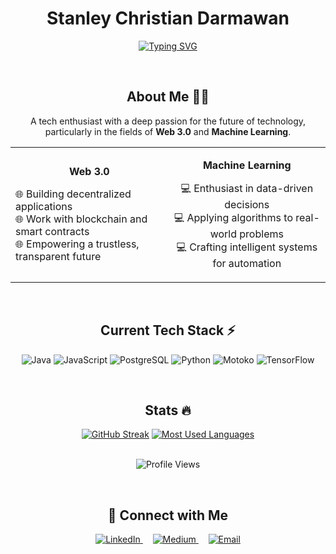 <h1 align="center">Stanley Christian Darmawan</h1>

<p align="center">
<a href="https://git.io/typing-svg"><img src="https://readme-typing-svg.demolab.com?font=Fira+Code&weight=600&size=30&duration=4000&pause=1000&color=6A6AD2&center=true&vCenter=true&width=435&lines=Software+Developer;Software+Engineer;Tech+Enthusiast;Lifelong+Learner" alt="Typing SVG" /></a>
</p>


<br>
<h2 align="center">About Me 👨‍💻</h2>

<p align="center">
  A tech enthusiast with a deep passion for the future of technology, particularly in the fields of <strong>Web 3.0</strong> and <strong>Machine Learning</strong>.
</p>

<div align="center">
  <table>
    <tr>
      <td align="center">
        <p><strong>Web 3.0</strong></p>
        <p align="left">
          🌐 Building decentralized applications<br>
          🌐 Work with blockchain and smart contracts<br>
          🌐 Empowering a trustless, transparent future
        </p>
      </td>
      <td align="center">
        <p><strong>Machine Learning</strong></p>
        <p>
          💻 Enthusiast in data-driven decisions<br>
          💻 Applying algorithms to real-world problems<br>
          💻 Crafting intelligent systems for automation
        </p>
      </td>
    </tr>
  </table>
</div>

<br>
<h2 align="center">Current Tech Stack ⚡</h2>
<p align="center">
  <img src="https://img.shields.io/badge/Code-Java-informational?style=for-the-badge&logo=java&color=6A6AD2" alt="Java">
  <img src="https://img.shields.io/badge/Code-JavaScript-yellow?style=for-the-badge&logo=javascript&color=F7DF1E" alt="JavaScript">
  <img src="https://img.shields.io/badge/Database-PostgreSQL-336791?style=for-the-badge&logo=postgresql&logoColor=white" alt="PostgreSQL">
  <img src="https://img.shields.io/badge/Language-Python-3776AB?style=for-the-badge&logo=python&logoColor=white" alt="Python">
  <img src="https://img.shields.io/badge/Language-Motoko-FF4F00?style=for-the-badge&logoColor=white" alt="Motoko">
  <img src="https://img.shields.io/badge/ML-TensorFlow-D50032?style=for-the-badge&logo=tensorflow&logoColor=white" alt="TensorFlow">
</p>

<br>
<h2 align="center">Stats 🔥</h2>
<div align="center">
  <a href="https://github-readme-streak-stats.herokuapp.com?user=StanleyChristianDarmawan&theme=whatsapp-dark&hide_border=true"><img src="https://github-readme-streak-stats.herokuapp.com?user=StanleyChristianDarmawan&theme=whatsapp-dark&hide_border=true" alt="GitHub Streak" /></a>
    <a href="https://github-readme-stats.vercel.app/api/top-langs/?username=StanleyChristianDarmawan&theme=gotham&show_icons=true&hide_border=true&layout=compact"><img src="https://github-readme-stats.vercel.app/api/top-langs/?username=StanleyChristianDarmawan&theme=gotham&show_icons=true&hide_border=true&layout=compact" alt="Most Used Languages" /></a>
<br><br>
<p align="center">
  <img src="https://komarev.com/ghpvc/?username=StanleyChristianDarmawan&style=for-the-badge" alt="Profile Views">
</p>

</div>


<br>
<h2 align="center">💬 Connect with Me</h2>
<p align="center">
  <a href="https://linkedin.com/in/stanley-christian-darmawan" target="_blank">
    <img src="https://img.shields.io/badge/-LinkedIn-%230077B5?style=for-the-badge&logo=linkedin&logoColor=white" alt="LinkedIn">
  </a>
  &nbsp;&nbsp;&nbsp;
  <a href="https://medium.com/@stanleychristiandarmawan" target="_blank">
    <img src="https://img.shields.io/badge/-Medium-12100E?style=for-the-badge&logo=medium&logoColor=white" alt="Medium">
  </a>
  &nbsp;&nbsp;&nbsp;
  <a href="mailto:stanleychristiandarmawan@gmail.com">
    <img src="https://img.shields.io/badge/-Email-D14836?style=for-the-badge&logo=gmail&logoColor=white" alt="Email">
  </a>
</p>

